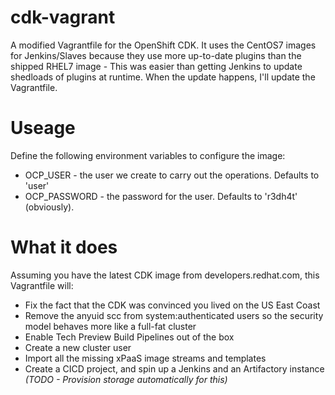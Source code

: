# cdk-vagrant
A modified Vagrantfile for the OpenShift CDK. It uses the CentOS7 images for Jenkins/Slaves  because they use more up-to-date plugins than the shipped RHEL7 image - This was easier than getting Jenkins to update shedloads of plugins at runtime. When the update happens, I'll update the Vagrantfile.

# Useage

Define the following environment variables to configure the image:

* OCP_USER - the user we create to carry out the operations. Defaults to 'user'
* OCP_PASSWORD - the password for the user. Defaults to 'r3dh4t' (obviously).

# What it does
Assuming you have the latest CDK image from developers.redhat.com, this Vagrantfile will:

* Fix the fact that the CDK was convinced you lived on the US East Coast
* Remove the anyuid scc from system:authenticated users so the security model behaves more like a full-fat cluster
* Enable Tech Preview Build Pipelines out of the box
* Create a new cluster user
* Import all the missing xPaaS image streams and templates
* Create a CICD project, and spin up a Jenkins and an Artifactory instance *(TODO - Provision storage automatically for this)*

